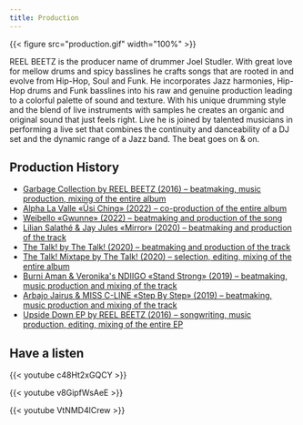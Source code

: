 ```yaml
---
title: Production
---
```


{{< figure src="production.gif" width="100%" >}}

REEL BEETZ is the producer name of drummer Joel Studler. With great love for mellow drums and spicy basslines he crafts songs that are rooted in and evolve from Hip-Hop, Soul and Funk. He incorporates Jazz harmonies, Hip-Hop drums and Funk basslines into his raw and genuine production leading to a colorful palette of sound and texture. With his unique drumming style and the blend of live instruments with samples he creates an organic and original sound that just feels right. Live he is joined by talented musicians in performing a live set that combines the continuity and danceability of a DJ set and the dynamic range of a Jazz band. The beat goes on & on.

## Production History

- [Garbage Collection by REEL BEETZ (2016) – beatmaking, music production, mixing of the entire album](https://reelbeetz.ch/garbage-collection/)
- [Alpha La Valle «Üsi Ching» (2022) – co-production of the entire album](https://www.alphalavalle.ch/)
- [Weibello «Gwunne» (2022) – beatmaking and production of the song](https://reelbeetz.ch/gwunne/)
- [Lilian Salathé & Jay Jules «Mirror» (2020) – beatmaking and production of the track](https://reelbeetz.ch/mirror/)
- [The Talk! by The Talk! (2020) – beatmaking and production of the track](https://reelbeetz.ch/thetalk/)
- [The Talk! Mixtape by The Talk! (2020) – selection, editing, mixing of the entire album](https://reelbeetz.ch/thetalk-mixtape-2020/)
- [Burni Aman & Veronika's NDIIGO «Stand Strong» (2019) – beatmaking, music production and mixing of the track](https://reelbeetz.ch/standstrong/)
- [Arbajo Jairus & MISS C-LINE «Step By Step» (2019) – beatmaking, music production and mixing of the track](https://reelbeetz.ch/stepbystep/)
- [Upside Down EP by REEL BEETZ (2016) – songwriting, music production, editing, mixing of the entire EP](https://reelbeetz.ch/upsidedown/)

## Have a listen

{{< youtube c48Ht2xGQCY >}}

{{< youtube v8GipfWsAeE >}}

{{< youtube VtNMD4lCrew >}}